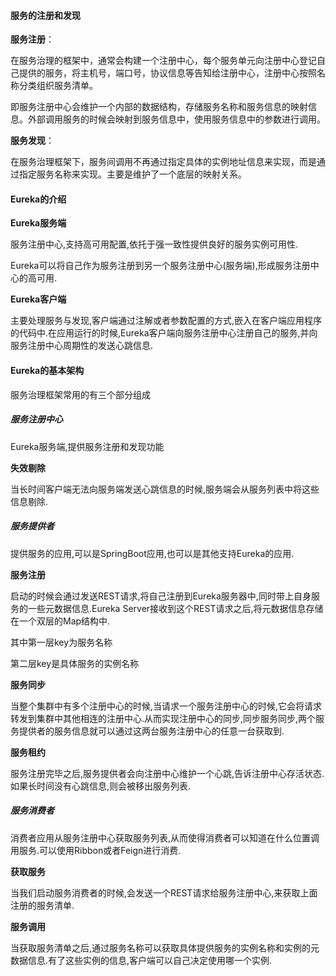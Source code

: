 #### 服务的注册和发现

**服务注册**：

在服务治理的框架中，通常会构建一个注册中心，每个服务单元向注册中心登记自己提供的服务，将主机号，端口号，协议信息等告知给注册中心，注册中心按照名称分类组织服务清单。

即服务注册中心会维护一个内部的数据结构，存储服务名称和服务信息的映射信息。外部调用服务的时候会映射到服务信息中，使用服务信息中的参数进行调用。

**服务发现**：

在服务治理框架下，服务间调用不再通过指定具体的实例地址信息来实现，而是通过指定服务名称来实现。主要是维护了一个底层的映射关系。



#### Eureka的介绍

**Eureka服务端**

服务注册中心,支持高可用配置,依托于强一致性提供良好的服务实例可用性.

Eureka可以将自己作为服务注册到另一个服务注册中心(服务端),形成服务注册中心的高可用.

**Eureka客户端**

主要处理服务与发现,客户端通过注解或者参数配置的方式,嵌入在客户端应用程序的代码中.在应用运行的时候,Eureka客户端向服务注册中心注册自己的服务,并向服务注册中心周期性的发送心跳信息.



#### Eureka的基本架构

服务治理框架常用的有三个部分组成

##### **服务注册中心**

Eureka服务端,提供服务注册和发现功能

**失效剔除**

当长时间客户端无法向服务端发送心跳信息的时候,服务端会从服务列表中将这些信息剔除.



##### **服务提供者**

提供服务的应用,可以是SpringBoot应用,也可以是其他支持Eureka的应用.

**服务注册**

启动的时候会通过发送REST请求,将自己注册到Eureka服务器中,同时带上自身服务的一些元数据信息.Eureka Server接收到这个REST请求之后,将元数据信息存储在一个双层的Map结构中.

其中第一层key为服务名称

第二层key是具体服务的实例名称

**服务同步**

当整个集群中有多个注册中心的时候,当请求一个服务注册中心的时候,它会将请求转发到集群中其他相连的注册中心.从而实现注册中心的同步,同步服务同步,两个服务提供者的服务信息就可以通过这两台服务注册中心的任意一台获取到.

**服务租约**

服务注册完毕之后,服务提供者会向注册中心维护一个心跳,告诉注册中心存活状态.如果长时间没有心跳信息,则会被移出服务列表.



##### **服务消费者**

消费者应用从服务注册中心获取服务列表,从而使得消费者可以知道在什么位置调用服务.可以使用Ribbon或者Feign进行消费.

**获取服务**

当我们启动服务消费者的时候,会发送一个REST请求给服务注册中心,来获取上面注册的服务清单.

**服务调用**

当获取服务清单之后,通过服务名称可以获取具体提供服务的实例名称和实例的元数据信息.有了这些实例的信息,客户端可以自己决定使用哪一个实例.

